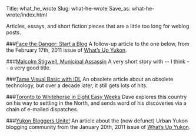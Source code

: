Title: what_he_wrote
Slug: what-he-wrote
Save_as: what-he-wrote/index.html

Articles, essays, and short fiction pieces that are a little too long for weblog posts.

###[Face the Danger: Start a Blog](http://whatsupyukon.com/start-a-blog/)
A follow-up article to the one below, from the February 17th, 2011 issue of
[What’s Up Yukon](http://www.whatsupyukon.com/).

###[Malcolm Stigwell, Municipal Assassin](/what-he-wrote/malcolm-stigwell-municipal-assassin/)
A very short story with -- I think -- a very good title.

###[Tame Visual Basic with IDL](/what-he-wrote/tame-visual-basic-with-idl/)
An obsolete article about an obsolete technology, but over a decade later, it still gets lots of hits.

###[Toronto to Whitehorse in Eight Easy Weeks](/what-he-wrote/toronto-to-whitehorse-in-eight-easy-weeks/)
Dave explores this country on his way to settling in the North, and sends word of his discoveries via a chain of
e-mailed dispatches.

###[Yukon Bloggers Unite!](http://whatsupyukon.com/Yukon-Arts-Entertainment/literature/yukon-bloggers-unite%21/)
An article about the (now defunct) Urban Yukon blogging community from the January 20th, 2011 issue of
[What’s Up Yukon](http://www.whatsupyukon.com/).
